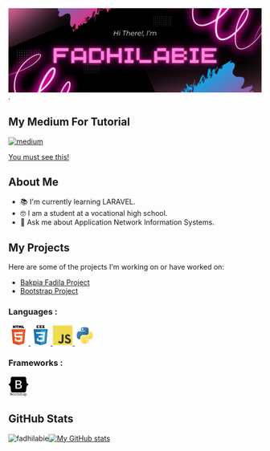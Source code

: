 <link rel="stylesheet" href="https://cdnjs.cloudflare.com/ajax/libs/font-awesome/6.0.0-beta3/css/all.min.css">

<div class="hero-img-section">
    <img src="img/fadhilabie.png"  align="right" alt="Coding">
</div>

*.*

## My Medium For Tutorial

<a href="https://getbootstrap.com" target="_blank" rel="noreferrer" >
<img src="[https://raw.githubusercontent.com/devicons/devicon/master/icons/bootstrap/bootstrap-plain-wordmark.svg](https://github.com/Fadhilabie/fadhilabie/assets/132025341/8cebc20c-192c-4224-acaf-b3b2185b0ca2)" alt="medium" width="40" height="40"/> 
</a> 

[You must see this!](https://medium.com/@fadhilmuhhab)

## About Me

- 📚 I'm currently learning LARAVEL.
- 🤓 I am a student at a vocational high school.
- 💬 Ask me about Application Network Information Systems.



## My Projects

Here are some of the projects I'm working on or have worked on:

- [Bakpia Fadila Project](https://fadhilabie.github.io/bakpia-fadila/index.html)
- [Bootstrap Project](https://fadhilabie.github.io/green-fields/index.html)

<div class="language-section">
    <h3 align="left">Languages :</h3>
        <p align="left">
         <a href="https://www.w3.org/html/" target="_blank" rel="noreferrer"> 
            <img src="https://raw.githubusercontent.com/devicons/devicon/master/icons/html5/html5-original-wordmark.svg" alt="html5" width="40" height="40"/> 
         </a>
         <a href="https://www.w3schools.com/css/" target="_blank" rel="noreferrer"> 
            <img src="https://raw.githubusercontent.com/devicons/devicon/master/icons/css3/css3-original-wordmark.svg" alt="css3" width="40" height="40"/> 
         </a>
         <a href="https://developer.mozilla.org/en-US/docs/Web/JavaScript" target="_blank" rel="noreferrer">
             <img src="https://raw.githubusercontent.com/devicons/devicon/master/icons/javascript/javascript-original.svg" alt="javascript" width="40" height="40"/> 
         </a>
         <a href="https://developer.mozilla.org/en-US/docs/Glossary/Python" target="_blank" rel="noreferrer">
             <img src="https://raw.githubusercontent.com/devicons/devicon/master/icons/python/python-original.svg" alt="javascript" width="40" height="40"/> 
         </a>
        </p>
</div>
 <div class="framework-section">
        <h3>Frameworks :</h3>
        <p >
            <a href="https://getbootstrap.com" target="_blank" rel="noreferrer" >
                 <img src="https://raw.githubusercontent.com/devicons/devicon/master/icons/bootstrap/bootstrap-plain-wordmark.svg" alt="bootstrap" width="40" height="40"/> 
            </a> 
        </p>
    </div>

## GitHub Stats

[![My GitHub stats](https://github-readme-stats.vercel.app/api?username=fadhilabie&show_icons=true&theme=radical)](https://github.com/fadhilabie/github-readme-stats)
<img align="left" src="https://github-readme-stats.vercel.app/api/top-langs?username=fadhilabie&show_icons=true&locale=en&layout=compact" alt="fadhilabie" />
